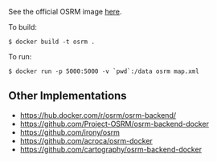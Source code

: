 See the official OSRM image [here](https://hub.docker.com/r/osrm/osrm-backend/).

To build:

```
$ docker build -t osrm .
```

To run:

```
$ docker run -p 5000:5000 -v `pwd`:/data osrm map.xml
```

## Other Implementations

- <https://hub.docker.com/r/osrm/osrm-backend/>
- <https://github.com/Project-OSRM/osrm-backend-docker>
- <https://github.com/irony/osrm>
- <https://github.com/acroca/osrm-docker>
- <https://github.com/cartography/osrm-backend-docker>
